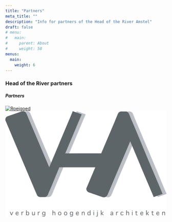 ```yaml
---
title: "Partners"
meta_title: ""
description: "Info for partners of the Head of the River Amstel"
draft: false
# menu:
#   main:
#     parent: About
#     weight: 50
menus: 
  main:
    weight: 6
---
```

### Head of the River partners

<div class="bg-theme-light dark:bg-darkmode-theme-light rounded partners">
<div class="partners_logo_grid">
  <h5><span>Partners</span></h5>
  <div class="partners_grid_items">
    <div class="partners_grid_item">
      <a href="https://www.roeigoed.nl" target="_blank">
        <img src="/images/logos/RG_Final_A _500w.png" caption="" alt="Roeigoed">
      </a>
    </div>
    <div class="partners_grid_item">
      <a href="http://www.vharch.nl" target="_blank">
        <img src="images/partnerlogos/Logo_VHA_ned.png" caption="" alt="Roeigoed">
      </a>
    </div>
  </div>
</div>
</div>


